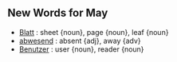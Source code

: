 ## New Words for May

- [Blatt](http://www.dict.cc/?s=Blatt) : sheet {noun}, page {noun}, leaf {noun}
- [abwesend](http://www.dict.cc/?s=abwesend) : absent {adj}, away {adv}
- [Benutzer](http://www.dict.cc/?s=Benutzer) : user {noun}, reader {noun}
